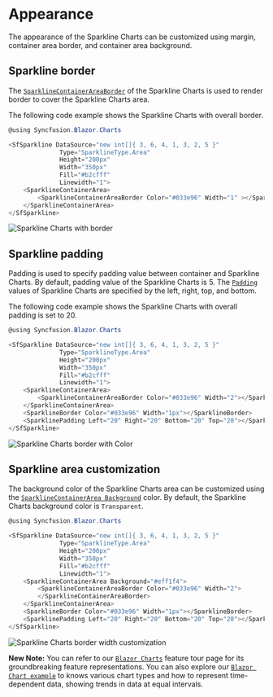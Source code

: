 # Appearance

The appearance of the Sparkline Charts can be customized using margin, container area border, and container area background.

## Sparkline border

The [`SparklineContainerAreaBorder`](https://help.syncfusion.com/cr/blazor/Syncfusion.Blazor~Syncfusion.Blazor.Charts.SparklineContainerAreaBorder.html) of the Sparkline Charts is used to render border to cover the Sparkline Charts area.

The following code example shows the Sparkline Charts with overall border.

```csharp
@using Syncfusion.Blazor.Charts

<SfSparkline DataSource="new int[]{ 3, 6, 4, 1, 3, 2, 5 }"
              Type="SparklineType.Area"
              Height="200px"
              Width="350px"
              Fill="#b2cfff"
              Linewidth="1">
    <SparklineContainerArea>
        <SparklineContainerAreaBorder Color="#033e96" Width="1" ></SparklineContainerAreaBorder>
    </SparklineContainerArea>
</SfSparkline>
```

![Sparkline Charts with border](./images/Appearance/border.png)

## Sparkline padding

Padding is used to specify padding value between container and Sparkline Charts. By default, padding value of the Sparkline Charts is 5. The [`Padding`](https://help.syncfusion.com/cr/blazor/Syncfusion.Blazor~Syncfusion.Blazor.Charts.SparklinePadding.html) values of Sparkline Charts are specified by the left, right, top, and bottom.

The following code example shows the Sparkline Charts with overall padding is set to 20.

```csharp
@using Syncfusion.Blazor.Charts

<SfSparkline DataSource="new int[]{ 3, 6, 4, 1, 3, 2, 5 }"
              Type="SparklineType.Area"
              Height="200px"
              Width="350px"
              Fill="#b2cfff"
              Linewidth="1">
    <SparklineContainerArea>
        <SparklineContainerAreaBorder Color="#033e96" Width="2"></SparklineContainerAreaBorder>
    </SparklineContainerArea>
    <SparklineBorder Color="#033e96" Width="1px"></SparklineBorder>
    <SparklinePadding Left="20" Right="20" Bottom="20" Top="20"></SparklinePadding>
</SfSparkline>
```

![Sparkline Charts border with Color](./images/Appearance/Padding.png)

## Sparkline area customization

The background color of the Sparkline Charts area can be customized using the [`SparklineContainerArea Background`](https://help.syncfusion.com/cr/blazor/Syncfusion.Blazor~Syncfusion.Blazor.Charts.SparklineContainerArea~Background.html) color. By default, the Sparkline Charts background color is `Transparent`.

```csharp
@using Syncfusion.Blazor.Charts

<SfSparkline DataSource="new int[]{ 3, 6, 4, 1, 3, 2, 5 }"
              Type="SparklineType.Area"
              Height="200px"
              Width="350px"
              Fill="#b2cfff"
              Linewidth="1">
    <SparklineContainerArea Background="#eff1f4">
        <SparklineContainerAreaBorder Color="#033e96" Width="2">
        </SparklineContainerAreaBorder>
    </SparklineContainerArea>
    <SparklineBorder Color="#033e96" Width="1px"></SparklineBorder>
    <SparklinePadding Left="20" Right="20" Bottom="20" Top="20"></SparklinePadding>
</SfSparkline>
```

![Sparkline Charts border width customization](./images/Appearance/ContainerBackground.png)

**New Note:** You can refer to our [`Blazor Charts`](https://www.syncfusion.com/blazor-components/blazor-charts) feature tour page for its groundbreaking feature representations. You can also explore our [`Blazor Chart example`](https://blazor.syncfusion.com/demos/chart/line?theme=bootstrap4) to knows various chart types and how to represent time-dependent data, showing trends in data at equal intervals.